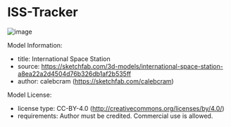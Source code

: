 # ISS-Tracker
![image](https://github.com/MatteoPassalent/ISS-Tracker/assets/127155708/d10bc973-2118-4788-b9a1-b7343a51bfd9)

Model Information:
* title:	International Space Station
* source:	https://sketchfab.com/3d-models/international-space-station-a8ea22a2d4504d76b326db1af2b535ff
* author:	calebcram (https://sketchfab.com/calebcram)

Model License:
* license type:	CC-BY-4.0 (http://creativecommons.org/licenses/by/4.0/)
* requirements:	Author must be credited. Commercial use is allowed.
